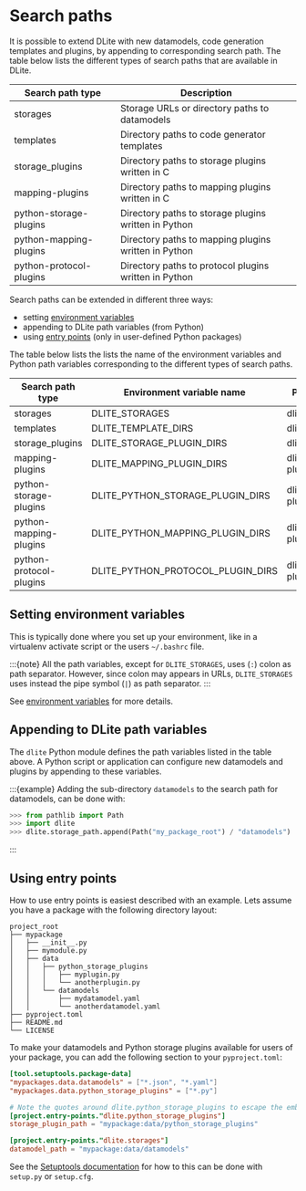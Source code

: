 Search paths
============
It is possible to extend DLite with new datamodels, code generation templates and plugins, by appending to corresponding search path.  The table below lists the different types of search paths that are available in DLite.

| Search path type        | Description                                           |
|-------------------------|-------------------------------------------------------|
| storages                | Storage URLs or directory paths to datamodels         |
| templates               | Directory paths to code generator templates           |
| storage_plugins         | Directory paths to storage plugins written in C       |
| mapping-plugins         | Directory paths to mapping plugins written in C       |
| python-storage-plugins  | Directory paths to storage plugins written in Python  |
| python-mapping-plugins  | Directory paths to mapping plugins written in Python  |
| python-protocol-plugins | Directory paths to protocol plugins written in Python |

Search paths can be extended in different three ways:
* setting [environment variables]
* appending to DLite path variables (from Python)
* using [entry points] (only in user-defined Python packages)

The table below lists the lists the name of the environment variables and Python path variables corresponding to the different types of search paths.

| Search path type        | Environment variable name         | Python variable name              |
|-------------------------|-----------------------------------|-----------------------------------|
| storages                | DLITE_STORAGES                    | dlite.storage_path                |
| templates               | DLITE_TEMPLATE_DIRS               | dlite.template_path               |
| storage_plugins         | DLITE_STORAGE_PLUGIN_DIRS         | dlite.storage_plugin_path         |
| mapping-plugins         | DLITE_MAPPING_PLUGIN_DIRS         | dlite.mapping-plugin_path         |
| python-storage-plugins  | DLITE_PYTHON_STORAGE_PLUGIN_DIRS  | dlite.python-storage-plugin_path  |
| python-mapping-plugins  | DLITE_PYTHON_MAPPING_PLUGIN_DIRS  | dlite.python-mapping-plugin_path  |
| python-protocol-plugins | DLITE_PYTHON_PROTOCOL_PLUGIN_DIRS | dlite.python-protocol-plugin_path |


Setting environment variables
-----------------------------
This is typically done where you set up your environment, like in a virtualenv activate script or the users `~/.bashrc` file.

:::{note}
All the path variables, except for `DLITE_STORAGES`, uses (`:`) colon as path separator.
However, since colon may appears in URLs, `DLITE_STORAGES` uses instead the pipe symbol (`|`) as path separator.
:::

See [environment variables] for more details.


Appending to DLite path variables
---------------------------------
The `dlite` Python module defines the path variables listed in the table above.
A Python script or application can configure new datamodels and plugins by appending to these variables.

:::{example}
Adding the sub-directory `datamodels` to the search path for datamodels, can be done with:

```python
>>> from pathlib import Path
>>> import dlite
>>> dlite.storage_path.append(Path("my_package_root") / "datamodels")
```
:::


Using entry points
------------------
How to use entry points is easiest described with an example.
Lets assume you have a package with the following directory layout:

```
project_root
├── mypackage
│   ├── __init__.py
│   ├── mymodule.py
│   ├── data
│   │   ├── python_storage_plugins
│   │   │   ├── myplugin.py
│   │   │   └── anotherplugin.py
│   │   └── datamodels
│   │       ├── mydatamodel.yaml
│   │       └── anotherdatamodel.yaml
├── pyproject.toml
├── README.md
└── LICENSE
```

To make your datamodels and Python storage plugins available for users of your package, you can add the following section to your `pyproject.toml`:

```toml
[tool.setuptools.package-data]
"mypackages.data.datamodels" = ["*.json", "*.yaml"]
"mypackages.data.python_storage_plugins" = ["*.py"]

# Note the quotes around dlite.python_storage_plugins to escape the embedded dot
[project.entry-points."dlite.python_storage_plugins"]
storage_plugin_path = "mypackage:data/python_storage_plugins"

[project.entry-points."dlite.storages"]
datamodel_path = "mypackage:data/datamodels"
```

See the [Setuptools documentation] for how to this can be done with `setup.py` or `setup.cfg`.


[environment variables]: https://sintef.github.io/dlite/user_guide/environment_variables.html
[entry points]: https://setuptools.pypa.io/en/latest/userguide/entry_point.html
[Setuptools documentation]: https://setuptools.pypa.io/en/latest/userguide/index.html
